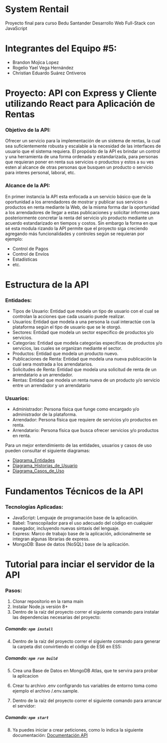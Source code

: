 # System Rentail

Proyecto final para curso Bedu Santander Desarrollo Web Full-Stack con JavaScript

# Integrantes del Equipo #5:

- Brandon Mojica Lopez
- Rogelio Yael Vega Hernández
- Christian Eduardo Suárez Ontiveros

# Proyecto: API con Express y Cliente utilizando React para Aplicación de Rentas

### Objetivo de la API:

Ofrecer un servicio para la implementación de un sistema de rentas, la cual sea suficientemente robusta y escalable a la necesidad de las interfaces de usuario que el sistema requiera. El propósito de la API es brindar un control y una herramienta de una forma ordenada y estandarizada, para personas que requieran poner en renta sus servicios o productos y estos a su ves esten al alcance de otras personas que busquen un producto o servicio para interes personal, laboral, etc.

### Alcance de la API:

En primer instancia la API esta enfocada a un servicio básico que de la oportunidad a los arrendadores de mostrar y publicar sus servicios o productos en renta mediante la Web, de la misma forma dar la oportunidad a los arrendadores de llegar a estas publicaciones y solicitar informes para posteriormente concretar la renta del servicio y/o producto mediante un acuerdo estandarizado en tiempos y costos. Sin embargo la forma en que sé esta modula rizando la API permite que el proyecto siga creciendo agregando más funcionalidades y controles según se requieran por ejemplo:

- Control de Pagos
- Control de Envíos
- Estadísticas
- etc.

# Estructura de la API

### Entidades:

- Tipos de Usuario: Entidad que modela un tipo de usuario con el cual se controlan la acciones que cada usuario puede realizar.
- Usuarios: Entidad que modela a una persona la cual interactúe con la plataforma según el tipo de usuario que se le otorgó.
- Sectores: Entidad que modela un sector especifico de productos y/o servicios.
- Categorías: Entidad que modela categorías especificas de productos y/o servicios, las cuales se organizan mediante el sector.
- Productos: Entidad que modela un producto nuevo.
- Publicaciones de Renta: Entidad que modela una nueva publicación la cual sera mostrada a los arrendatarios.
- Solicitudes de Renta: Entidad que modela una solicitud de renta de un arrendatario a un arrendador.
- Rentas: Entidad que modela un renta nueva de un producto y/o servicio entre un arrendador y un arrendatario

### Usuarios:

- Administrador: Persona física que funge como encargado y/o administrador de la plataforma.
- Arrendador: Persona física que requiere de servicios y/o productos en renta.
- Arrendatario: Persona física que busca ofrecer servicios y/o productos en renta.

Para un mejor entendimiento de las entidades, usuarios y casos de uso pueden consultar el siguiente diagramas:

- [Diagrama_Entidades](https://drive.google.com/file/d/1uBLKCwS-GS7rOIiohY17Kgi7H9sFHRoK/view?usp=sharing)
- [Diagrama_Historias_de_Usuario](https://docs.google.com/document/d/1nPgRO4lJxKA0pWs1SntZzZmJlEOH1swSI4LR8IQuQTk/edit?usp=sharing)
- [Diagrama_Casos_de_Uso](https://drive.google.com/file/d/1OFqRugTuhmfUXwVrMvSI0av4IHohZGlB/view?usp=sharing)

# Fundamentos Técnicos de la API

### Tecnologías Aplicadas:

- JavaScript: Lenguaje de programación base de la aplicación.
- Babel: Transcopilador para el uso adecuado del código en cualquier navegador, incluyendo nuevas sintaxis del lenguaje.
- Express: Marco de trabajo base de la aplicación, adicionalmente se integran algunas librarías de express.
- MongoDB: Base de datos (NoSQL) base de la aplicación.

# Tutorial para inciar el servidor de la API

### Pasos:

1.  Clonar repositorio en la rama main
2.  Instalar Node.js versión 8+
3.  Dentro de la raíz del proyecto correr el siguiente comando para instalar las dependencias necesarias del proyecto:

##### Comando: `npm install`

4.  Dentro de la raíz del proyecto correr el siguiente comando para generar la carpeta dist convirtiendo el código de ES6 en ES5:

##### Comando: `npm run build`

5.  Crea una Base de Datos en MongoDB Atlas, que te servira para probar la aplicacion

6.  Crear tu archivo .env configrando tus variables de entorno toma como ejemplo el archivo /.env.sample.

7.  Dentro de la raíz del proyecto correr el siguiente comando para arrancar el servidor:

##### Comando: `npm start`

8.  Ya puedes iniciar a crear peticiones, como lo indica la siguiente documentación: [Documentación API](https://system-rentail-api.herokuapp.com/api-docs/)
